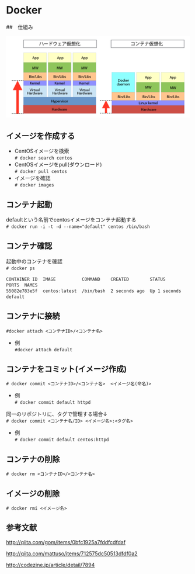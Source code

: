 # Docker

##　仕組み

![aaaa](imgs/contener_vm.png)

## イメージを作成する

- CentOSイメージを検索  
`# docker search centos`
- CentOSイメージをpull(ダウンロード)  
`# docker pull centos`
- イメージを確認  
`# docker images`

## コンテナ起動

defaultという名前でcentosイメージをコンテナ起動する  
`# docker run -i -t -d --name="default" centos /bin/bash`

## コンテナ確認

起動中のコンテナを確認  
`# docker ps `

    CONTAINER ID  IMAGE          COMMAND    CREATED        STATUS            PORTS  NAMES
    55082e783e5f  centos:latest  /bin/bash  2 seconds ago  Up 1 seconds         default

## コンテナに接続

`#docker attach <コンテナID>/<コンテナ名>`  
-  例  
`#docker attach default`

## コンテナをコミット(イメージ作成)

`# docker commit <コンテナID>/<コンテナ名>  <イメージ名(命名)>`  
-  例  
`# docker commit default httpd`

同一のリポジトリに、タグで管理する場合↓  
`# docker commit <コンテナ名/ID> <イメージ名>:<タグ名> `  
-  例  
`# docker commit default centos:httpd`

## コンテナの削除

`# docker rm <コンテナID>/<コンテナ名>`

## イメージの削除

`# docker rmi <イメージ名>`


## 参考文献

http://qiita.com/gom/items/0bfc1925a7fddfcdfdaf
 
http://qiita.com/mattuso/items/712575dc50513dfdf0a2  

http://codezine.jp/article/detail/7894

